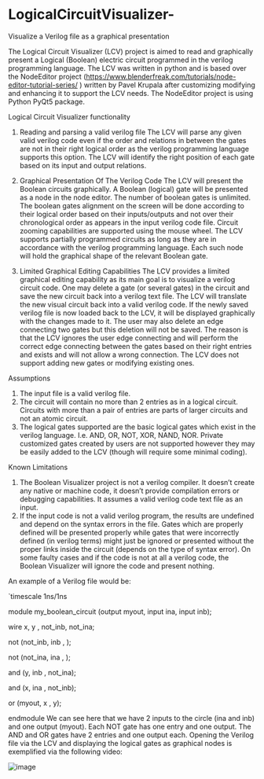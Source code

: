 # LogicalCircuitVisualizer-
Visualize a Verilog file as a graphical presentation
 
The Logical Circuit Visualizer (LCV) project is aimed to read and graphically present a Logical (Boolean) electric circuit programmed in the verilog programming language.
The LCV was written in python and is based over the NodeEditor project (https://www.blenderfreak.com/tutorials/node-editor-tutorial-series/ ) written by Pavel Krupala after customizing modifying and enhancing it to support the LCV needs.
The NodeEditor project is using Python PyQt5 package. 

Logical Circuit Visualizer functionality
1.	Reading and parsing a valid verilog file
The LCV will parse any given valid verilog code even if the order and relations in between the gates are not in their right logical order as the verilog programming language supports this option.
The LCV will identify the right position of each gate based on its input and output relations.

2.	Graphical Presentation Of The Verilog Code
The LCV will present the Boolean circuits graphically. A Boolean (logical) gate will be presented as a node in the node editor.
The number of boolean gates is unlimited.
The boolean gates alignment on the screen will be done according to their logical order based on their inputs/outputs and not over their chronological order as appears in the input verilog code file.
Circuit zooming capabilities are supported using the mouse wheel.
The LCV supports partially programmed circuits as long as they are in accordance with the verilog programming language.
Each such node will hold the graphical shape of the relevant Boolean gate.


3.	Limited Graphical Editing Capabilities
The LCV provides a limited graphical editing capability as its main goal is to visualize a verilog circuit code. One may delete a gate (or several gates) in the circuit and save the new circuit back into a verilog text file.
The LCV will translate the new visual circuit back into a valid verilog code.
If the newly saved verilog file is now loaded back to the LCV, it will be displayed graphically with the changes made to it.
The user may also delete an edge connecting two gates but this deletion will not be saved. The reason is that the LCV ignores the user edge connecting and will perform the correct edge connecting between the gates based on their right entries and exists and will not allow a wrong connection.
The LCV does not support adding new gates or modifying existing ones.

Assumptions
1.	The input file is a valid verilog file.
2.	The circuit will contain no more than 2 entries as in a logical circuit. Circuits with more than a pair of entries are parts of larger circuits and not an atomic circuit.
3.	The logical gates supported are the basic logical gates which exist in the verilog language. I.e. AND, OR, NOT, XOR, NAND, NOR. Private customized gates created by users are not supported however they may be easily added to the LCV (though will require some minimal coding).

Known Limitations
1.	The Boolean Visualizer project is not a verilog compiler. It doesn’t create any native or machine code, it doesn’t provide compilation errors or debugging capabilities.
It assumes a valid verilog code text file as an input.
2.	If the input code is not a valid verilog program, the results are undefined and depend on the syntax errors in the file. Gates which are properly defined will be presented properly while gates that were incorrectly defined (in verilog terms)  might just be ignored or presented without the proper links inside the circuit (depends on the type of syntax error).
On some faulty cases and if the code is not at all a verilog code, the Boolean Visualizer will ignore the code and present nothing.


An example of a Verilog file would be:

`timescale 1ns/1ns

module my_boolean_circuit (output myout, input ina, input inb);

  wire x, y , not_inb, not_ina;
  
  not (not_inb, inb , );
  
  not (not_ina, ina , );
  
  and (y, inb , not_ina);
  
  and (x, ina , not_inb);
  
  or (myout, x , y);
  
endmodule
We can see here that we have 2 inputs to the circle (ina and inb) and one output (myout).
Each NOT gate has one entry and one output.
The AND and OR gates have 2 entries and one output each.
Opening the Verilog file via the LCV and displaying the logical gates as graphical nodes is exemplified via the following video:

![image](https://user-images.githubusercontent.com/62829168/176002192-05193f7c-1474-4a82-b442-212e492e521a.png)



